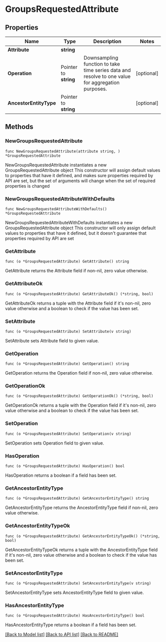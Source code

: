 # GroupsRequestedAttribute

## Properties

Name | Type | Description | Notes
------------ | ------------- | ------------- | -------------
**Attribute** | **string** |  | 
**Operation** | Pointer to **string** | Downsampling function to take time series data and resolve to one value for aggregation purposes.  | [optional] 
**AncestorEntityType** | Pointer to **string** |  | [optional] 

## Methods

### NewGroupsRequestedAttribute

`func NewGroupsRequestedAttribute(attribute string, ) *GroupsRequestedAttribute`

NewGroupsRequestedAttribute instantiates a new GroupsRequestedAttribute object
This constructor will assign default values to properties that have it defined,
and makes sure properties required by API are set, but the set of arguments
will change when the set of required properties is changed

### NewGroupsRequestedAttributeWithDefaults

`func NewGroupsRequestedAttributeWithDefaults() *GroupsRequestedAttribute`

NewGroupsRequestedAttributeWithDefaults instantiates a new GroupsRequestedAttribute object
This constructor will only assign default values to properties that have it defined,
but it doesn't guarantee that properties required by API are set

### GetAttribute

`func (o *GroupsRequestedAttribute) GetAttribute() string`

GetAttribute returns the Attribute field if non-nil, zero value otherwise.

### GetAttributeOk

`func (o *GroupsRequestedAttribute) GetAttributeOk() (*string, bool)`

GetAttributeOk returns a tuple with the Attribute field if it's non-nil, zero value otherwise
and a boolean to check if the value has been set.

### SetAttribute

`func (o *GroupsRequestedAttribute) SetAttribute(v string)`

SetAttribute sets Attribute field to given value.


### GetOperation

`func (o *GroupsRequestedAttribute) GetOperation() string`

GetOperation returns the Operation field if non-nil, zero value otherwise.

### GetOperationOk

`func (o *GroupsRequestedAttribute) GetOperationOk() (*string, bool)`

GetOperationOk returns a tuple with the Operation field if it's non-nil, zero value otherwise
and a boolean to check if the value has been set.

### SetOperation

`func (o *GroupsRequestedAttribute) SetOperation(v string)`

SetOperation sets Operation field to given value.

### HasOperation

`func (o *GroupsRequestedAttribute) HasOperation() bool`

HasOperation returns a boolean if a field has been set.

### GetAncestorEntityType

`func (o *GroupsRequestedAttribute) GetAncestorEntityType() string`

GetAncestorEntityType returns the AncestorEntityType field if non-nil, zero value otherwise.

### GetAncestorEntityTypeOk

`func (o *GroupsRequestedAttribute) GetAncestorEntityTypeOk() (*string, bool)`

GetAncestorEntityTypeOk returns a tuple with the AncestorEntityType field if it's non-nil, zero value otherwise
and a boolean to check if the value has been set.

### SetAncestorEntityType

`func (o *GroupsRequestedAttribute) SetAncestorEntityType(v string)`

SetAncestorEntityType sets AncestorEntityType field to given value.

### HasAncestorEntityType

`func (o *GroupsRequestedAttribute) HasAncestorEntityType() bool`

HasAncestorEntityType returns a boolean if a field has been set.


[[Back to Model list]](../README.md#documentation-for-models) [[Back to API list]](../README.md#documentation-for-api-endpoints) [[Back to README]](../README.md)


